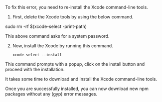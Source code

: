 To fix this error, you need to re-install the Xcode command-line tools.

1. First, delete the Xcode tools by using the below command.

sudo rm -rf $(xcode-select -print-path)

This above command asks for a system password.

2. Now, install the Xcode by running this command.

	`xcode-select --install`

This command prompts with a popup, click on the install button and proceed with the installation.

It takes some time to download and install the Xcode command-line tools.

Once you are successfully installed, you can now download new npm packages without any (gyp) error messages.
